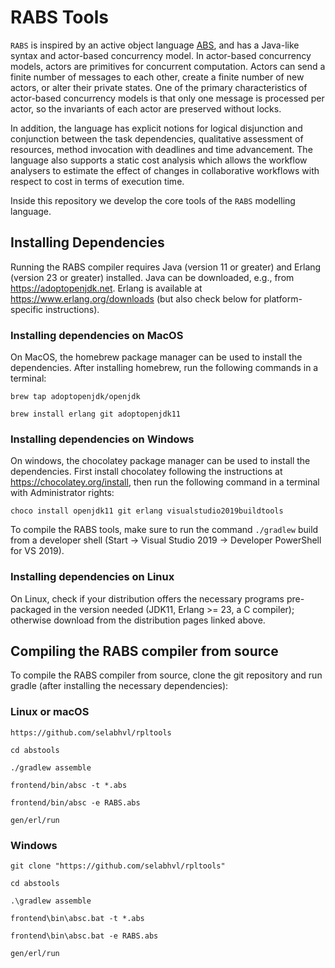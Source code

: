 RABS Tools
=========

`RABS` is inspired by an active object language [ABS](https://abs-models.org/), and has a Java-like syntax and actor-based concurrency model. In actor-based concurrency models, actors are primitives for concurrent computation. Actors can send a finite number of messages to each other, create a finite number of new actors, or alter their private states. One of the primary characteristics of actor-based concurrency models is that only one message is processed per actor, so the invariants of each actor are preserved without locks.

In addition, the language has
explicit notions for logical disjunction and conjunction between the task dependencies, qualitative assessment of resources, method invocation with deadlines and time
advancement. The language also supports a static cost analysis which allows the workflow analysers to estimate the effect
of changes in collaborative workflows with respect to cost in terms of
execution time.

Inside this repository we develop the core tools of the `RABS` modelling
language.

## **Installing Dependencies**

Running the RABS compiler requires Java (version 11 or greater) and Erlang (version 23 or greater) installed. Java can be downloaded, e.g., from https://adoptopenjdk.net. Erlang is available at https://www.erlang.org/downloads (but also check below for platform-specific instructions).

### **Installing dependencies on MacOS**

On MacOS, the homebrew package manager can be used to install the dependencies. After installing homebrew, run the following commands in a terminal:

`brew tap adoptopenjdk/openjdk`

`brew install erlang git adoptopenjdk11`

### Installing dependencies on Windows

On windows, the chocolatey package manager can be used to install the dependencies. First install chocolatey following the instructions at https://chocolatey.org/install, then run the following command in a terminal with Administrator rights:

`choco install openjdk11 git erlang visualstudio2019buildtools`

To compile the RABS tools, make sure to run the command `./gradlew` build from a developer shell (Start -> Visual Studio 2019 -> Developer PowerShell for VS 2019).

### Installing dependencies on Linux

On Linux, check if your distribution offers the necessary programs pre-packaged in the version needed (JDK11, Erlang >= 23, a C compiler); otherwise download from the distribution pages linked above.

## Compiling the RABS compiler from source

To compile the RABS compiler from source, clone the git repository and run gradle (after installing the necessary dependencies):


### Linux or macOS

`https://github.com/selabhvl/rpltools`

`cd abstools`

`./gradlew assemble`

`frontend/bin/absc -t *.abs`

`frontend/bin/absc -e RABS.abs`

`gen/erl/run`

### Windows

`git clone "https://github.com/selabhvl/rpltools"`

`cd abstools`

`.\gradlew assemble`

`frontend\bin\absc.bat -t *.abs`

`frontend\bin\absc.bat -e RABS.abs`

`gen/erl/run`




